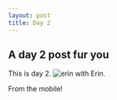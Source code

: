 ```yaml
---
layout: post
title: Day 2
---
```

## A day 2 post fur you

This is day 2.
![erin]({{site.baseurl}}/images/eringradwalk.jpg)
with Erin.

From the mobile!
